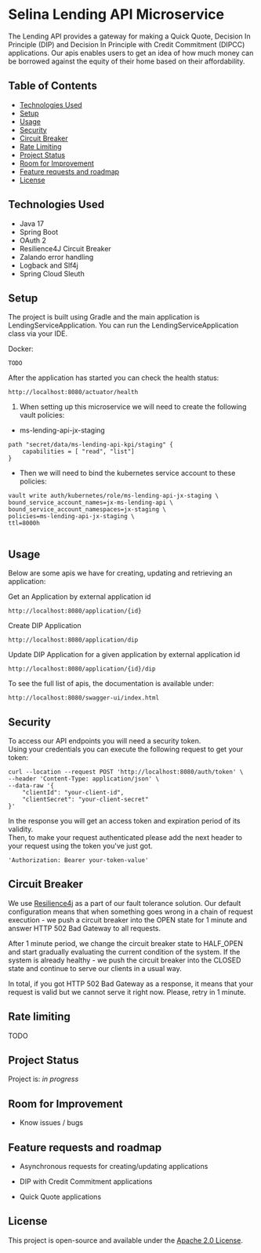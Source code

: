 # Selina Lending API Microservice

The Lending API provides a gateway for making a Quick Quote, Decision In Principle (DIP) and Decision In Principle with Credit Commitment (DIPCC)
applications. 
Our apis enables users to get an idea of how much money can be borrowed against the equity of their home based on their affordability.


## Table of Contents
* [Technologies Used](#technologies-used)
* [Setup](#setup)
* [Usage](#usage)
* [Security](#security)
* [Circuit Breaker](#circuit-breaker)
* [Rate Limiting](#rate-limiting)
* [Project Status](#project-status)
* [Room for Improvement](#room-for-improvement)
* [Feature requests and roadmap](#feature-requests-and-roadmap)
* [License](#license)


## Technologies Used
- Java 17
- Spring Boot
- OAuth 2
- Resilience4J Circuit Breaker
- Zalando error handling
- Logback and Slf4j
- Spring Cloud Sleuth


## Setup

The project is built using Gradle and the main application is LendingServiceApplication. 
You can run the LendingServiceApplication class via your IDE.

Docker:

```
TODO
```

After the application has started you can check the health status:
```
http://localhost:8080/actuator/health
```

1. When setting up this microservice we will need to create the following vault policies:

* ms-lending-api-jx-staging

```
path "secret/data/ms-lending-api-kpi/staging" {
    capabilities = [ "read", "list"]
}
```


* Then we will need to bind the kubernetes service account to these policies:

```
vault write auth/kubernetes/role/ms-lending-api-jx-staging \
bound_service_account_names=jx-ms-lending-api \
bound_service_account_namespaces=jx-staging \
policies=ms-lending-api-jx-staging \
ttl=8000h
    
```


## Usage
Below are some apis we have for creating, updating and retrieving an application:

Get an Application by external application id
```
http://localhost:8080/application/{id}
```

Create DIP Application
```
http://localhost:8080/application/dip
```

Update DIP Application for a given application by external application id
```
http://localhost:8080/application/{id}/dip
```

To see the full list of apis, the documentation is available under:
```
http://localhost:8080/swagger-ui/index.html
```

## Security
To access our API endpoints you will need a security token. \
Using your credentials you can execute the following request to get your token:
```
curl --location --request POST 'http://localhost:8080/auth/token' \
--header 'Content-Type: application/json' \
--data-raw '{
    "clientId": "your-client-id",
    "clientSecret": "your-client-secret"
}'
```
In the response you will get an access token and expiration period of its validity. \
Then, to make your request authenticated please add the next header to your request using the token you've just got.
```
'Authorization: Bearer your-token-value'
```
## Circuit Breaker

We use [Resilience4j](https://resilience4j.readme.io/docs) as a part of our fault tolerance solution.
Our default configuration means that when something goes wrong in a chain of request execution - we push a circuit breaker into the OPEN state for 1 minute and answer HTTP 502 Bad Gateway to all requests.

After 1 minute period, we change the circuit breaker state to HALF_OPEN and start gradually evaluating the current condition of the system. If the system is already healthy - we push the circuit breaker into the CLOSED state and continue to serve our clients in a usual way.

In total, if you got HTTP 502 Bad Gateway as a response, it means that your request is valid but we cannot serve it right now. Please, retry in 1 minute.

## Rate limiting

TODO

## Project Status

Project is: _in progress_ 


## Room for Improvement

- Know issues / bugs

## Feature requests and roadmap
  - Asynchronous requests for creating/updating applications

  - DIP with Credit Commitment applications

  - Quick Quote applications


## License

This project is open-source and available under the [Apache 2.0 License](https://choosealicense.com/licenses/apache-2.0/).
